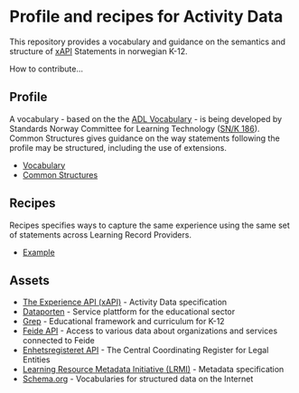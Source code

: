 # Profile and recipes for Activity Data
This repository provides a vocabulary and guidance on the semantics and structure of [xAPI](https://github.com/adlnet/xAPI-Spec) Statements in norwegian K-12. 

How to contribute...

## Profile 
A vocabulary - based on the the [ADL Vocabulary](http://xapi.vocab.pub/datasets/adl/) - is being developed by Standards Norway Committee for Learning Technology ([SN/K 186](http://www.standard.no/fagomrader/ikt/laringsteknologi/)). Common Structures gives guidance on the way statements following the profile may be structured, including the use of extensions.

* [Vocabulary](vocabulary.md)
* [Common Structures](common_structures.md)

## Recipes
Recipes specifies ways to capture the same experience using the same set of statements across Learning Record Providers.

* [Example](recipes/test.json)

## Assets

* [The Experience API (xAPI)](https://github.com/adlnet/xAPI-Spec) - Activity Data specification
* [Dataporten](https://docs.dataporten.no/) - Service plattform for the educational sector
* [Grep](https://www.udir.no/om-udir/data/kl06-grep/) - Educational framework and curriculum for K-12
* [Feide API](https://docs.feide.no/api/) - Access to various data about organizations and services connected to Feide
* [Enhetsregisteret API](http://data.brreg.no/oppslag/enhetsregisteret/) - The Central Coordinating Register for Legal Entities
* [Learning Resource Metadata Initiative (LRMI)](http://lrmi.dublincore.net/) - Metadata specification
* [Schema.org](http://schema.org/) - Vocabularies for structured data on the Internet
